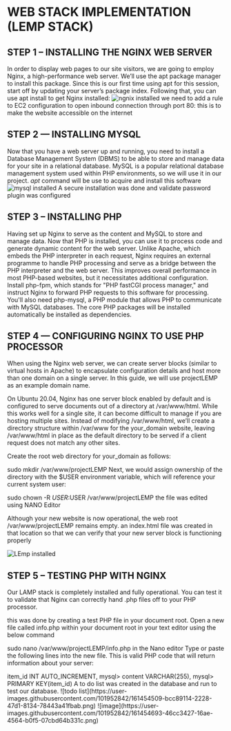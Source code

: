 # **WEB STACK IMPLEMENTATION (LEMP STACK)**
## STEP 1 – INSTALLING THE NGINX WEB SERVER
In order to display web pages to our site visitors, we are going to employ Nginx, a high-performance web server. We’ll use the apt package manager to install this package.
Since this is our first time using apt for this session, start off by updating your server’s package index. Following that, you can use apt install to get Nginx installed:
![ngnix  installed](https://user-images.githubusercontent.com/101952842/161452327-00fd0817-8414-4946-8a6e-012e6a8fd538.png)
we need to add a rule to EC2 configuration to open inbound connection through port 80: this is to make the website accessible on the internet 

## STEP 2 — INSTALLING MYSQL
Now that you have a web server up and running, you need to install a Database Management System (DBMS) to be able to store and manage data for your site in a relational database. MySQL is a popular relational database management system used within PHP environments, so we will use it in our project.
 _*apt*_ command will be use to acquire and install this software
![mysql installed ](https://user-images.githubusercontent.com/101952842/161453181-f2d20e36-e94e-4189-bd59-2f97c1c63328.png)
A secure installation was done and validate password plugin was configured

## STEP 3 – INSTALLING PHP
Having set up Nginx to serve as the content and MySQL to store and manage  data. Now that PHP is installed, you can use it to process code and generate dynamic content for the web server.
Unlike Apache, which embeds the PHP interpreter in each request, Nginx requires an external programme to handle PHP processing and serve as a bridge between the PHP interpreter and the web server. This improves overall performance in most PHP-based websites, but it necessitates additional configuration. Install php-fpm, which stands for "PHP fastCGI process manager," and instruct Nginx to forward PHP requests to this software for processing. You'll also need php-mysql, a PHP module that allows PHP to communicate with MySQL databases. The core PHP packages will be installed automatically be installed as dependencies.

## STEP 4 — CONFIGURING NGINX TO USE PHP PROCESSOR
When using the Nginx web server, we can create server blocks (similar to virtual hosts in Apache) to encapsulate configuration details and host more than one domain on a single server. In this guide, we will use projectLEMP as an example domain name.

On Ubuntu 20.04, Nginx has one server block enabled by default and is configured to serve documents out of a directory at /var/www/html. While this works well for a single site, it can become difficult to manage if you are hosting multiple sites. Instead of modifying /var/www/html, we’ll create a directory structure within /var/www for the your_domain website, leaving /var/www/html in place as the default directory to be served if a client request does not match any other sites.

Create the root web directory for your_domain as follows:

sudo mkdir /var/www/projectLEMP
Next, we would assign ownership of the directory with the $USER environment variable, which will reference your current system user:

sudo chown -R $USER:$USER /var/www/projectLEMP
the file was edited using NANO Editor

Although your new website is now operational, the web root /var/www/projectLEMP remains empty. an index.html file was created in that location so that we can verify that your new server block is functioning properly

![LEmp installed](https://user-images.githubusercontent.com/101952842/161453500-44ba2114-465d-42db-8050-2b0e02f534bc.png)
## STEP 5 – TESTING PHP WITH NGINX
Our LAMP stack is completely installed and fully operational.
You can test it to validate that Nginx can correctly hand .php files off to your PHP processor.

this was done by creating a test PHP file in your document root. Open a new file called info.php within your document root in your text editor using the below command

sudo nano /var/www/projectLEMP/info.php 
in the Nano editor Type or paste the following lines into the new file. This is valid PHP code that will return information about your server:
<?php
phpinfo();
we can access this on the website and we would see a web page containing detailed information about your server:
a web page containing detailed information about your server:

![PHP info page](https://user-images.githubusercontent.com/101952842/161454102-c95cbcf2-955b-44ec-83d3-1ad1a930a94d.png)

## STEP 6 – RETRIEVING DATA FROM MYSQL DATABASE WITH PHP

 A test database (DB) with simple "To do list" and configure access to it, so the Nginx website would be able to query data from the DB and display it.
Firstly, i connect to the MYSQL console using the root account and created a database and  new user with password and grant the user all permissions

Next, we’ll create a test table named todo_list. From the MySQL console, run the following statement:
CREATE TABLE example_database.todo_list (
mysql>     item_id INT AUTO_INCREMENT,
mysql>     content VARCHAR(255),
mysql>     PRIMARY KEY(item_id)
A to do list was created in the database and run to test our database.

![todo list](https://user-images.githubusercontent.com/101952842/161454509-bcc89114-2228-47d1-8134-78443a41fbab.png)

![image](https://user-images.githubusercontent.com/101952842/161454693-46cc3427-16ae-4564-b0f5-07cbd64b331c.png)
